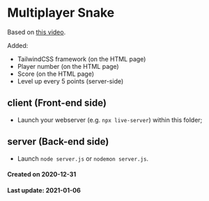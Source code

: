 # Multiplayer Snake 

Based on [this video](https://www.youtube.com/watch?v=ppcBIHv_ZPs).

Added:
- TailwindCSS framework (on the HTML page)
- Player number (on the HTML page)
- Score (on the HTML page)
- Level up every 5 points (server-side)

## client (Front-end side)

- Launch your webserver (e.g. `npx live-server`) within this folder;


## server (Back-end side)

- Launch `node server.js` or `nodemon server.js`.


#### Created on 2020-12-31
#### Last update: 2021-01-06
